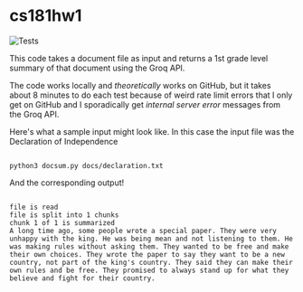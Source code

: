 # cs181hw1

![Tests](https://github.com/RowanGray472/cs181hw1/actions/workflows/tests.yml/badge.svg)
 
This code takes a document file as input and returns a 1st grade level summary of that document using the Groq API. 

The code works locally and *theoretically* works on GitHub, but it takes about 8 minutes to do each test because of weird rate limit errors that I only get on GitHub and I sporadically get *internal server error* messages from the Groq API.

Here's what a sample input might look like. In this case the input file was the Declaration of Independence

```

python3 docsum.py docs/declaration.txt

```
And the corresponding output!

```

file is read
file is split into 1 chunks
chunk 1 of 1 is summarized
A long time ago, some people wrote a special paper. They were very unhappy with the king. He was being mean and not listening to them. He was making rules without asking them. They wanted to be free and make their own choices. They wrote the paper to say they want to be a new country, not part of the king's country. They said they can make their own rules and be free. They promised to always stand up for what they believe and fight for their country.

```
